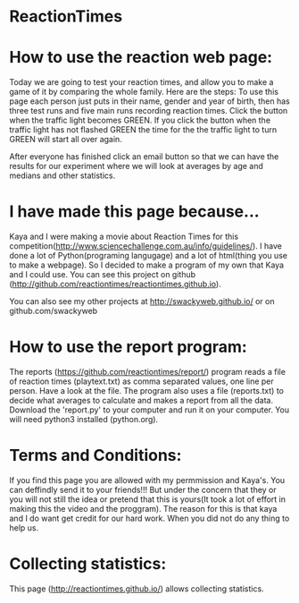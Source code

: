 ReactionTimes
=============

How to use the reaction web page:
=================================
Today we are going to test your reaction times, and allow you to make a game of it by comparing the whole family.
Here are the steps:
To use this page each person just puts in their name, gender and year of birth, then has three test runs and five main runs recording reaction times.
Click the button when the traffic light becomes GREEN.  If you click the button when the traffic light has not flashed GREEN the time for the the traffic light to turn GREEN will start all over again.


After everyone has finished click an email button so that we can have the results for our experiment where we will look at averages by age and medians and other statistics.

I have made this page because...
=================================
Kaya and I were making a movie about Reaction Times for this competition(http://www.sciencechallenge.com.au/info/guidelines/).
I have done a lot of Python(programing langugage) and a lot of html(thing you use to make a webpage).
So I decided to make a program of my own that Kaya and I could use.
You can see this project on github (http://github.com/reactiontimes/reactiontimes.github.io).

You can also see my other projects at http://swackyweb.github.io/ or on github.com/swackyweb

How to use the report program:
==============================
The reports (https://github.com/reactiontimes/report/) program reads a file of reaction times (playtext.txt) as comma separated values, one line per person. Have a look at the file.
The program also uses a file (reports.txt) to decide what averages to calculate and makes a report from all the data.
Download the 'report.py' to your computer and run it on your computer. You will need python3 installed (python.org).

Terms and Conditions:
=====================
If you find this page you are allowed with my permmission and Kaya's. You can deffindly send it to your friends!!!
But under the concern that they or you will not still the idea or pretend that this is yours(It took a lot of effort in making this the video and the proggram).
The reason for this is that kaya and I do want get credit for our hard work. When you did not do any thing to help us.

Collecting statistics:
======================
This page (http://reactiontimes.github.io/) allows collecting statistics.
